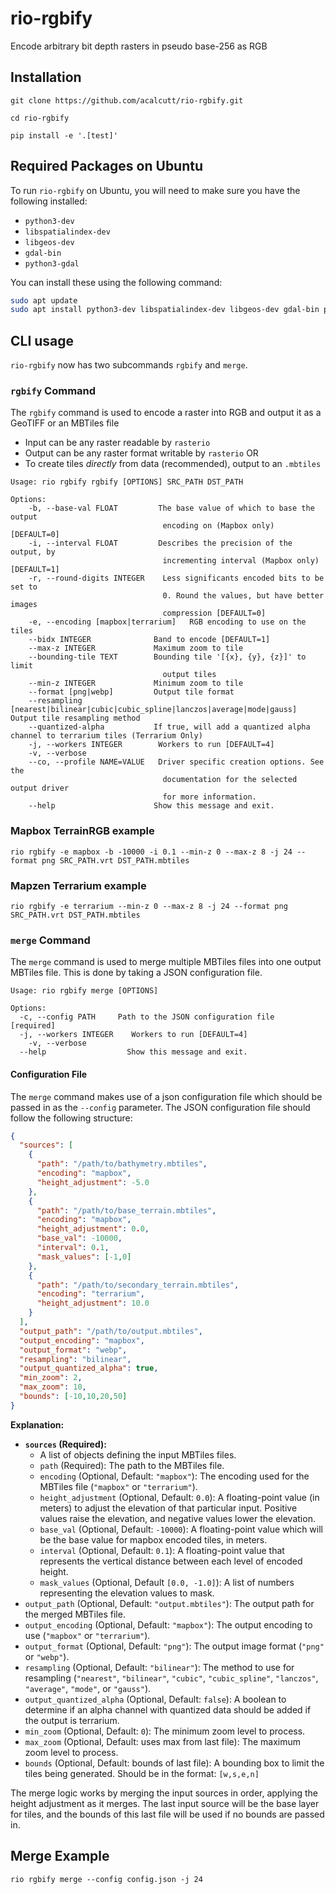 # rio-rgbify
Encode arbitrary bit depth rasters in pseudo base-256 as RGB

## Installation

```
git clone https://github.com/acalcutt/rio-rgbify.git

cd rio-rgbify

pip install -e '.[test]'

```
## Required Packages on Ubuntu
To run `rio-rgbify` on Ubuntu, you will need to make sure you have the following installed:

* `python3-dev`
* `libspatialindex-dev`
* `libgeos-dev`
* `gdal-bin`
* `python3-gdal`

You can install these using the following command:

```bash
sudo apt update
sudo apt install python3-dev libspatialindex-dev libgeos-dev gdal-bin python3-gdal
```

## CLI usage

`rio-rgbify` now has two subcommands `rgbify` and `merge`.

### `rgbify` Command

The `rgbify` command is used to encode a raster into RGB and output it as a GeoTIFF or an MBTiles file

- Input can be any raster readable by `rasterio`
- Output can be any raster format writable by `rasterio` OR
- To create tiles _directly_ from data (recommended), output to an `.mbtiles`

```
Usage: rio rgbify rgbify [OPTIONS] SRC_PATH DST_PATH

Options:
    -b, --base-val FLOAT         The base value of which to base the output
                                  encoding on (Mapbox only) [DEFAULT=0]
    -i, --interval FLOAT         Describes the precision of the output, by
                                  incrementing interval (Mapbox only) [DEFAULT=1]
    -r, --round-digits INTEGER    Less significants encoded bits to be set to
                                  0. Round the values, but have better images
                                  compression [DEFAULT=0]
    -e, --encoding [mapbox|terrarium]   RGB encoding to use on the tiles
    --bidx INTEGER              Band to encode [DEFAULT=1]
    --max-z INTEGER             Maximum zoom to tile
    --bounding-tile TEXT        Bounding tile '[{x}, {y}, {z}]' to limit
                                  output tiles
    --min-z INTEGER             Minimum zoom to tile
    --format [png|webp]         Output tile format
    --resampling [nearest|bilinear|cubic|cubic_spline|lanczos|average|mode|gauss] Output tile resampling method
    --quantized-alpha           If true, will add a quantized alpha channel to terrarium tiles (Terrarium Only)
    -j, --workers INTEGER        Workers to run [DEFAULT=4]
    -v, --verbose
    --co, --profile NAME=VALUE   Driver specific creation options. See the
                                  documentation for the selected output driver
                                  for more information.
    --help                      Show this message and exit.
```

### Mapbox TerrainRGB example

```
rio rgbify -e mapbox -b -10000 -i 0.1 --min-z 0 --max-z 8 -j 24 --format png SRC_PATH.vrt DST_PATH.mbtiles
```

### Mapzen Terrarium example

```
rio rgbify -e terrarium --min-z 0 --max-z 8 -j 24 --format png SRC_PATH.vrt DST_PATH.mbtiles
```

### `merge` Command

The `merge` command is used to merge multiple MBTiles files into one output MBTiles file. This is done by taking a JSON configuration file.

```
Usage: rio rgbify merge [OPTIONS]

Options:
  -c, --config PATH     Path to the JSON configuration file  [required]
  -j, --workers INTEGER    Workers to run [DEFAULT=4]
    -v, --verbose
  --help                  Show this message and exit.
```

#### Configuration File

The `merge` command makes use of a json configuration file which should be passed in as the `--config` parameter. The JSON configuration file should follow the following structure:

```json
{
  "sources": [
    {
      "path": "/path/to/bathymetry.mbtiles",
      "encoding": "mapbox",
      "height_adjustment": -5.0
    },
    {
      "path": "/path/to/base_terrain.mbtiles",
      "encoding": "mapbox",
      "height_adjustment": 0.0,
      "base_val": -10000,
      "interval": 0.1,
      "mask_values": [-1,0]
    },
    {
      "path": "/path/to/secondary_terrain.mbtiles",
      "encoding": "terrarium",
      "height_adjustment": 10.0
    }
  ],
  "output_path": "/path/to/output.mbtiles",
  "output_encoding": "mapbox",
  "output_format": "webp",
  "resampling": "bilinear",
  "output_quantized_alpha": true,
  "min_zoom": 2,
  "max_zoom": 10,
  "bounds": [-10,10,20,50]
}
```

**Explanation:**

*   **`sources` (Required):**
    *   A list of objects defining the input MBTiles files.
    *   `path` (Required): The path to the MBTiles file.
    *   `encoding` (Optional, Default: `"mapbox"`): The encoding used for the MBTiles file (`"mapbox"` or `"terrarium"`).
    *   `height_adjustment` (Optional, Default: `0.0`): A floating-point value (in meters) to adjust the elevation of that particular input. Positive values raise the elevation, and negative values lower the elevation.
    *   `base_val` (Optional, Default: `-10000`): A floating-point value which will be the base value for mapbox encoded tiles, in meters.
    *   `interval` (Optional, Default: `0.1`): A floating-point value that represents the vertical distance between each level of encoded height.
    * `mask_values` (Optional, Default `[0.0, -1.0]`): A list of numbers representing the elevation values to mask.
*   `output_path` (Optional, Default: `"output.mbtiles"`): The output path for the merged MBTiles file.
*   `output_encoding` (Optional, Default: `"mapbox"`): The output encoding to use (`"mapbox"` or `"terrarium"`).
*   `output_format` (Optional, Default: `"png"`): The output image format (`"png"` or `"webp"`).
*   `resampling` (Optional, Default: `"bilinear"`): The method to use for resampling (`"nearest"`, `"bilinear"`, `"cubic"`, `"cubic_spline"`, `"lanczos"`, `"average"`, `"mode"`, or `"gauss"`).
*   `output_quantized_alpha` (Optional, Default: `false`): A boolean to determine if an alpha channel with quantized data should be added if the output is terrarium.
*   `min_zoom` (Optional, Default: `0`): The minimum zoom level to process.
*   `max_zoom` (Optional, Default: uses max from last file): The maximum zoom level to process.
*   `bounds` (Optional, Default: bounds of last file): A bounding box to limit the tiles being generated. Should be in the format: `[w,s,e,n]`

The merge logic works by merging the input sources in order, applying the height adjustment as it merges. The last input source will be the base layer for tiles, and the bounds of this last file will be used if no bounds are passed in.

## Merge Example
```
rio rgbify merge --config config.json -j 24
```
